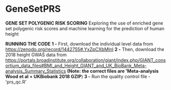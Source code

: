 # GeneSetPRS
**GENE SET POLYGENIC RISK SCORING**
Exploring the use of enriched gene set polygenic risk scores and machine learning for the prediction of human height

**RUNNING THE CODE**
**1 -** First, download the individual level data from https://zenodo.org/record/1442755#.YxZpCXbMInI
**2 -** Then, download the 2018 height GWAS data from https://portals.broadinstitute.org/collaboration/giant/index.php/GIANT_consortium_data_files#BMI_and_Height_GIANT_and_UK_BioBank_Meta-analysis_Summary_Statistics **(Note: the correct files are 'Meta-analysis Wood et al + UKBiobank 2018 GZIP**)
**3 -** Run the quality control file - 'prs_qc.R'
